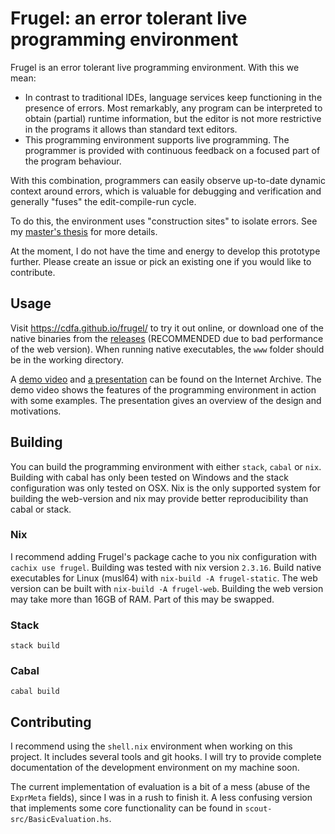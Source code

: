 # Frugel: an error tolerant live programming environment

Frugel is an error tolerant live programming environment. With this we mean:

- In contrast to traditional IDEs, language services keep functioning in the presence of errors. Most remarkably, any program can be interpreted to obtain (partial) runtime information, but the editor is not more restrictive in the programs it allows than standard text editors.
- This programming environment supports live programming. The programmer is provided with continuous feedback on a focused part of the program behaviour.

With this combination, programmers can easily observe up-to-date dynamic context around errors, which is valuable for debugging and verification and generally "fuses" the edit-compile-run cycle.

To do this, the environment uses "construction sites" to isolate errors.
See my [master's thesis](https://cdfa.github.io/frugel/thesis.pdf) for more details.

At the moment, I do not have the time and energy to develop this prototype further.
Please create an issue or pick an existing one if you would like to contribute.

## Usage

Visit https://cdfa.github.io/frugel/ to try it out online, or download one of the native binaries from the [releases](releases) (RECOMMENDED due to bad performance of the web version).
When running native executables, the `www` folder should be in the working directory.

A [demo video](https://archive.org/details/demo_20220123) and [a presentation](https://archive.org/details/presentation_202201) can be found on the Internet Archive.
The demo video shows the features of the programming environment in action with some examples.
The presentation gives an overview of the design and motivations.

## Building

You can build the programming environment with either `stack`, `cabal` or `nix`. Building with cabal has only been tested on Windows and the stack configuration was only tested on OSX. Nix is the only supported system for building the web-version and nix may provide better reproducibility than cabal or stack.

### Nix

I recommend adding Frugel's package cache to you nix configuration with `cachix use frugel`.
Building was tested with nix version `2.3.16`.
Build native executables for Linux (musl64) with `nix-build -A frugel-static`.
The web version can be built with `nix-build -A frugel-web`.
Building the web version may take more than 16GB of RAM. Part of this may be swapped.

### Stack

```
stack build
```

### Cabal

```
cabal build
```

## Contributing

I recommend using the `shell.nix` environment when working on this project.
It includes several tools and git hooks.
I will try to provide complete documentation of the development environment on my machine soon.

The current implementation of evaluation is a bit of a mess (abuse of the `ExprMeta` fields), since I was in a rush to finish it.
A less confusing version that implements some core functionality can be found in `scout-src/BasicEvaluation.hs`.
